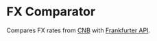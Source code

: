 # FX Comparator
Compares FX rates from [CNB](https://www.cnb.cz/cs/financni_trhy/devizovy_trh/kurzy_devizoveho_trhu/denni_kurz.txt) with [Frankfurter API](https://frankfurter.dev/).
